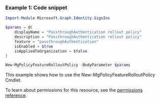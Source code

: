 ### Example 1: Code snippet

```powershellImport-Module Microsoft.Graph.Identity.SignIns

$params = @{
	displayName = "PassthroughAuthentication rollout policy"
	description = "PassthroughAuthentication rollout policy"
	feature = "passthroughAuthentication"
	isEnabled = $true
	isAppliedToOrganization = $false
}

New-MgPolicyFeatureRolloutPolicy -BodyParameter $params
```
This example shows how to use the New-MgPolicyFeatureRolloutPolicy Cmdlet.
To learn about permissions for this resource, see the [permissions reference](/graph/permissions-reference).

